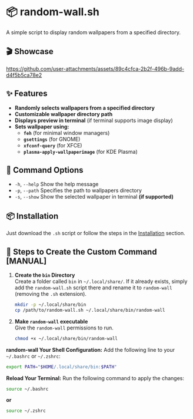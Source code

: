# 📦 random-wall.sh

A simple script to display random wallpapers from a specified directory.

## 🎬 Showcase

https://github.com/user-attachments/assets/89c4cfca-2b2f-496b-9add-d4f5b5ca78e2

## ✨ Features
- **Randomly selects wallpapers from a specified directory**
- **Customizable wallpaper directory path**
- **Displays preview in terminal** (if terminal supports image display)
- **Sets wallpaper using:**
  - **`feh`** (for minimal window managers)
  - **`gsettings`** (for GNOME)
  - **`xfconf-query`** (for XFCE)
  - **`plasma-apply-wallpaperimage`** (for KDE Plasma)



## 📝 Command Options

-  `-h`, `--help`     Show the help message
-  `-p`, `--path`     Specifies the path to wallpapers directory
-  `-s`, `--show`     Show the selected wallpaper in terminal **(if supported)**




## 📦 Installation

Just download the `.sh` script or follow the steps in the [Installation](https://github.com/fr0st-iwnl/sh-toolbox?tab=readme-ov-file#-installation) section.

## 🧭 Steps to Create the Custom Command [MANUAL]


1. **Create the `bin` Directory**  
   Create a folder called `bin` in `~/.local/share/`. If it already exists, simply add the `random-wall.sh` script there and rename it to `random-wall` (removing the `.sh` extension).

   ```bash
   mkdir -p ~/.local/share/bin
   cp /path/to/random-wall.sh ~/.local/share/bin/random-wall
   ```

1. **Make `random-wall` executable**  
   Give the `random-wall` permissions to run.

   ```bash
   chmod +x ~/.local/share/bin/random-wall
   ```

**random-wall Your Shell Configuration:**
Add the following line to your `~/.bashrc` or `~/.zshrc`:

```bash
export PATH="$HOME/.local/share/bin:$PATH"
```

**Reload Your Terminal:**
Run the following command to apply the changes:

```bash
source ~/.bashrc
```
**or**

```bash
source ~/.zshrc
``` 
   

   
